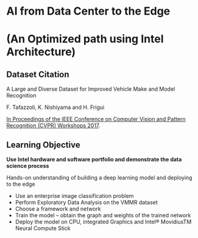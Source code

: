 # AI from Data Center to the Edge 
# (An Optimized path using Intel Architecture)

## Dataset Citation
A Large and Diverse Dataset for Improved Vehicle Make and Model Recognition

F. Tafazzoli, K. Nishiyama and H. Frigui

[In Proceedings of the IEEE Conference on Computer Vision and Pattern Recognition (CVPR) Workshops 2017](http://vmmrdb.cecsresearch.org/papers/VMMR_TSWC.pdf).

## Learning Objective
**Use Intel hardware and software portfolio and demonstrate the data science process**

Hands-on understanding of building a deep learning model and deploying to the edge
- Use an enterprise image classification problem
- Perform Exploratory Data Analysis on the VMMR dataset
- Choose a framework and network
- Train the model – obtain the graph and weights of the trained network
- Deploy the model on CPU, integrated Graphics and Intel® MovidiusTM Neural Compute Stick



